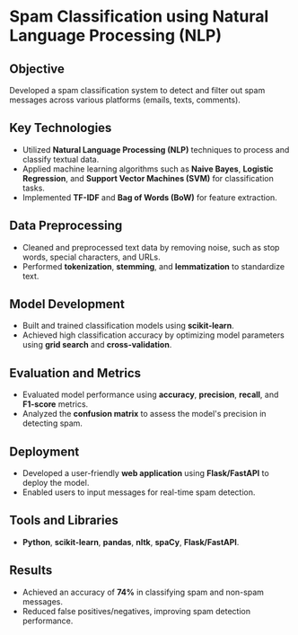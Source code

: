 # Spam Classification using Natural Language Processing (NLP)

## Objective
Developed a spam classification system to detect and filter out spam messages across various platforms (emails, texts, comments).

## Key Technologies
- Utilized **Natural Language Processing (NLP)** techniques to process and classify textual data.
- Applied machine learning algorithms such as **Naive Bayes**, **Logistic Regression**, and **Support Vector Machines (SVM)** for classification tasks.
- Implemented **TF-IDF** and **Bag of Words (BoW)** for feature extraction.

## Data Preprocessing
- Cleaned and preprocessed text data by removing noise, such as stop words, special characters, and URLs.
- Performed **tokenization**, **stemming**, and **lemmatization** to standardize text.

## Model Development
- Built and trained classification models using **scikit-learn**.
- Achieved high classification accuracy by optimizing model parameters using **grid search** and **cross-validation**.

## Evaluation and Metrics
- Evaluated model performance using **accuracy**, **precision**, **recall**, and **F1-score** metrics.
- Analyzed the **confusion matrix** to assess the model's precision in detecting spam.

## Deployment
- Developed a user-friendly **web application** using **Flask/FastAPI** to deploy the model.
- Enabled users to input messages for real-time spam detection.

## Tools and Libraries
- **Python**, **scikit-learn**, **pandas**, **nltk**, **spaCy**, **Flask/FastAPI**.

## Results
- Achieved an accuracy of **74%**  in classifying spam and non-spam messages.
- Reduced false positives/negatives, improving spam detection performance.


